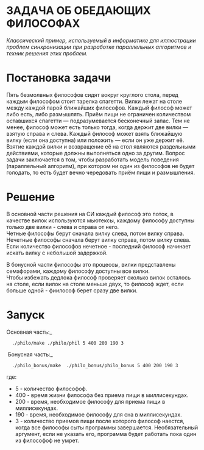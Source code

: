 # ЗАДАЧА ОБ ОБЕДАЮЩИХ ФИЛОСОФАХ

_Классический пример, используемый в информатике для иллюстрации проблем синхронизации при разработке параллельных алгоритмов и техник решения этих проблем._

# Постановка задачи
Пять безмолвных философов сидят вокруг круглого стола, перед каждым философом стоит тарелка спагетти. Вилки лежат на столе между каждой парой ближайших философов.
Каждый философ может либо есть, либо размышлять. Приём пищи не ограничен количеством оставшихся спагетти — подразумевается бесконечный запас. Тем не менее, философ может есть только тогда, когда держит две вилки — взятую справа и слева.
Каждый философ может взять ближайшую вилку (если она доступна) или положить — если он уже держит её. Взятие каждой вилки и возвращение её на стол являются раздельными действиями, которые должны выполняться одно за другим.
Вопрос задачи заключается в том, чтобы разработать модель поведения (параллельный алгоритм), при котором ни один из философов не будет голодать, то есть будет вечно чередовать приём пищи и размышления.

# Решение
В основной части решения на CИ каждый философ это поток, в качестве вилок используются мьютексы, каждому философу доступны только две вилки - слева и справа от него.</br>
Четные философы берут сначала вилку слева, потом вилку справа. Нечетные философы сначала берут вилку справа, потом вилку слева. Если количество философов нечетное - последний философ начинает искать вилку с небольшой задержкой.

В бонусной части философы это процессы, вилки представлены семафорами, каждому философу доступны все вилки.</br>
Чтобы избежать дедлока философ проверяет сколько вилок осталось на столе, если вилок на столе меньше двух, то философ ждет, если больше одной - фиилософ берет сразу две вилки.

# Запуск
Основная часть:_
```
  ./philo/make ./philo/phil 5 400 200 190 3
```
 Бонусная часть:_
```
  ./philo_bonus/make  ./philo_bonus/philo_bonus 5 400 200 190 3
```

где:
- 5 - количество философоф.
- 400 - время жизни философа без приема пищи в миллисекундах.
- 200 - время, необходимое философу для приема пищи в миллисекундах.
- 190 - время, необходимое философу для сна в миллисекундах.
- 3 - количество приемов пищи после которого философ наестся, когда все философы сыты программы завершается. Необязательный аргумент, если не указать его, программа будет работать пока один из философоф не умрет.
